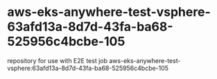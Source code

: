 # aws-eks-anywhere-test-vsphere-63afd13a-8d7d-43fa-ba68-525956c4bcbe-105
repository for use with E2E test job aws-eks-anywhere-test-vsphere:63afd13a-8d7d-43fa-ba68-525956c4bcbe-105
